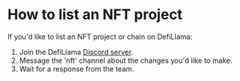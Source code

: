 # How to list an NFT project



If you'd like to list an NFT project or chain on DefiLlama:

1. Join the DefiLlama [Discord server](https://discord.gg/bQNGsqgD).&#x20;
2. Message the 'nft' channel about the changes you'd like to make.
3. Wait for a response from the team.
